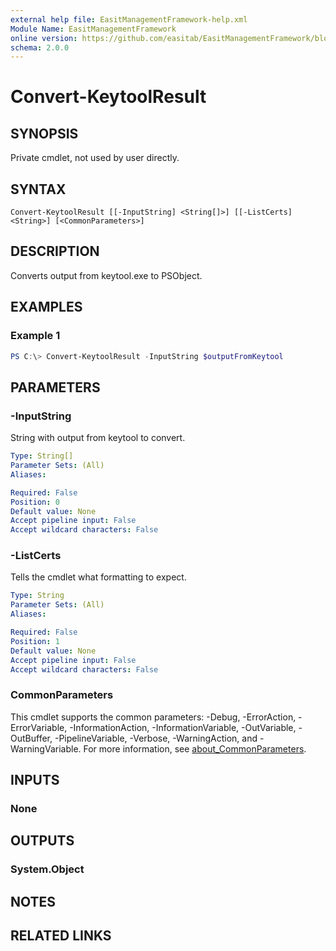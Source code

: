 ```yaml
---
external help file: EasitManagementFramework-help.xml
Module Name: EasitManagementFramework
online version: https://github.com/easitab/EasitManagementFramework/blob/development/docs/v1/Convert-KeytoolResult.md
schema: 2.0.0
---
```


# Convert-KeytoolResult

## SYNOPSIS

Private cmdlet, not used by user directly.

## SYNTAX

```
Convert-KeytoolResult [[-InputString] <String[]>] [[-ListCerts] <String>] [<CommonParameters>]
```

## DESCRIPTION

Converts output from keytool.exe to PSObject.

## EXAMPLES

### Example 1

```powershell
PS C:\> Convert-KeytoolResult -InputString $outputFromKeytool
```

## PARAMETERS

### -InputString

String with output from keytool to convert.

```yaml
Type: String[]
Parameter Sets: (All)
Aliases:

Required: False
Position: 0
Default value: None
Accept pipeline input: False
Accept wildcard characters: False
```

### -ListCerts

Tells the cmdlet what formatting to expect.

```yaml
Type: String
Parameter Sets: (All)
Aliases:

Required: False
Position: 1
Default value: None
Accept pipeline input: False
Accept wildcard characters: False
```

### CommonParameters
This cmdlet supports the common parameters: -Debug, -ErrorAction, -ErrorVariable, -InformationAction, -InformationVariable, -OutVariable, -OutBuffer, -PipelineVariable, -Verbose, -WarningAction, and -WarningVariable. For more information, see [about_CommonParameters](http://go.microsoft.com/fwlink/?LinkID=113216).

## INPUTS

### None
## OUTPUTS

### System.Object
## NOTES

## RELATED LINKS
